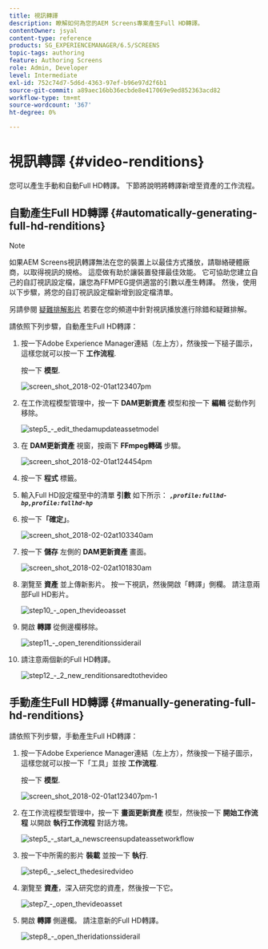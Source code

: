 ```yaml
---
title: 視訊轉譯
description: 瞭解如何為您的AEM Screens專案產生Full HD轉譯。
contentOwner: jsyal
content-type: reference
products: SG_EXPERIENCEMANAGER/6.5/SCREENS
topic-tags: authoring
feature: Authoring Screens
role: Admin, Developer
level: Intermediate
exl-id: 752c74d7-5d6d-4363-97ef-b96e97d2f6b1
source-git-commit: a89aec16bb36ecbde8e417069e9ed852363acd82
workflow-type: tm+mt
source-wordcount: '367'
ht-degree: 0%

---
```


# 視訊轉譯 {#video-renditions}

您可以產生手動和自動Full HD轉譯。 下節將說明將轉譯新增至資產的工作流程。

## 自動產生Full HD轉譯 {#automatically-generating-full-hd-renditions}

>[!NOTE]
>
>如果AEM Screens視訊轉譯無法在您的裝置上以最佳方式播放，請聯絡硬體廠商，以取得視訊的規格。 這麼做有助於讓裝置發揮最佳效能。 它可協助您建立自己的自訂視訊設定檔，讓您為FFMPEG提供適當的引數以產生轉譯。 然後，使用以下步驟，將您的自訂視訊設定檔新增到設定檔清單。
>
>另請參閱 [疑難排解影片](troubleshoot-videos.md) 若要在您的頻道中針對視訊播放進行除錯和疑難排解。

請依照下列步驟，自動產生Full HD轉譯：

1. 按一下Adobe Experience Manager連結（左上方），然後按一下槌子圖示，這樣您就可以按一下 **工作流程**.

   按一下 **模型**.

   ![screen_shot_2018-02-01at123407pm](assets/screen_shot_2018-02-01at123407pm.png)

1. 在工作流程模型管理中，按一下 **DAM更新資產** 模型和按一下 **編輯** 從動作列移除。

   ![step5_-_edit_thedamupdateassetmodel](assets/step5_-_edit_thedamupdateassetmodel.png)

1. 在 **DAM更新資產** 視窗，按兩下 **FFmpeg轉碼** 步驟。

   ![screen_shot_2018-02-01at124454pm](assets/screen_shot_2018-02-01at124454pm.png)

1. 按一下 **程式** 標籤。
1. 輸入Full HD設定檔至中的清單 **引數** 如下所示：
   ***`,profile:fullhd-bp,profile:fullhd-hp`***
1. 按一下&#x200B;**「確定」**。

   ![screen_shot_2018-02-02at103340am](assets/screen_shot_2018-02-02at103340am.png)

1. 按一下 **儲存** 左側的 **DAM更新資產** 畫面。

   ![screen_shot_2018-02-02at101830am](assets/screen_shot_2018-02-02at101830am.png)

1. 瀏覽至 **資產** 並上傳新影片。 按一下視訊，然後開啟「轉譯」側欄。 請注意兩部Full HD影片。

   ![step10_-_open_thevideoasset](assets/step10_-_open_thevideoasset.png)

1. 開啟 **轉譯** 從側邊欄移除。

   ![step11_-_open_terenditionssiderail](assets/step11_-_open_therenditionssiderail.png)

1. 請注意兩個新的Full HD轉譯。

   ![step12_-_2_new_renditionsaredtothevideo](assets/step12_-_2_new_renditionsareaddedtothevideo.png)

## 手動產生Full HD轉譯 {#manually-generating-full-hd-renditions}

請依照下列步驟，手動產生Full HD轉譯：

1. 按一下Adobe Experience Manager連結（左上方），然後按一下槌子圖示，這樣您就可以按一下「工具」並按 **工作流程**.

   按一下 **模型**.

   ![screen_shot_2018-02-01at123407pm-1](assets/screen_shot_2018-02-01at123407pm-1.png)

1. 在工作流程模型管理中，按一下 **畫面更新資產** 模型，然後按一下 **開始工作流程** 以開啟 **執行工作流程** 對話方塊。

   ![step5_-_start_a_newscreensupdateassetworkflow](assets/step5_-_start_a_newscreensupdateassetworkflow.png)

1. 按一下中所需的影片 **裝載** 並按一下 **執行**.

   ![step6_-_select_thedesiredvideo](assets/step6_-_select_thedesiredvideo.png)

1. 瀏覽至 **資產**，深入研究您的資產，然後按一下它。

   ![step7_-_open_thevideoasset](assets/step7_-_open_thevideoasset.png)

1. 開啟 **轉譯** 側邊欄。 請注意新的Full HD轉譯。

   ![step8_-_open_theridationssiderail](assets/step8_-_open_therenditionssiderail.png)
